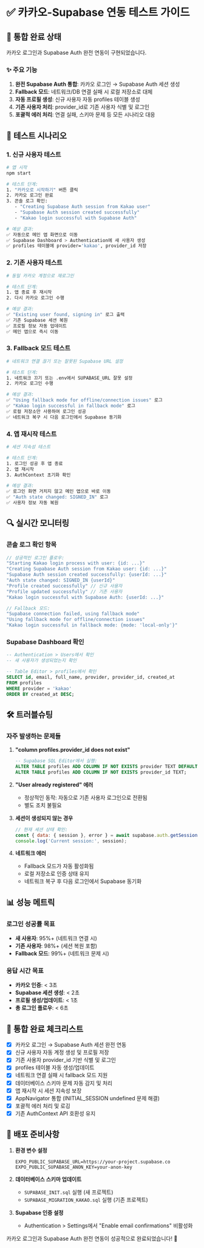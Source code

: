 # ✅ 카카오-Supabase 연동 테스트 가이드

## 🎯 통합 완료 상태

카카오 로그인과 Supabase Auth 완전 연동이 구현되었습니다.

### ✨ 주요 기능
1. **완전 Supabase Auth 통합**: 카카오 로그인 → Supabase Auth 세션 생성
2. **Fallback 모드**: 네트워크/DB 연결 실패 시 로컬 저장소로 대체
3. **자동 프로필 생성**: 신규 사용자 자동 profiles 테이블 생성
4. **기존 사용자 처리**: provider_id로 기존 사용자 식별 및 로그인
5. **포괄적 에러 처리**: 연결 실패, 스키마 문제 등 모든 시나리오 대응

## 🚀 테스트 시나리오

### 1. 신규 사용자 테스트
```bash
# 앱 시작
npm start

# 테스트 단계:
1. "카카오로 시작하기" 버튼 클릭
2. 카카오 로그인 완료
3. 콘솔 로그 확인:
   - "Creating Supabase Auth session from Kakao user"
   - "Supabase Auth session created successfully"
   - "Kakao login successful with Supabase Auth"

# 예상 결과:
✅ 자동으로 메인 앱 화면으로 이동
✅ Supabase Dashboard > Authentication에 새 사용자 생성
✅ profiles 테이블에 provider='kakao', provider_id 저장
```

### 2. 기존 사용자 테스트
```bash
# 동일 카카오 계정으로 재로그인

# 테스트 단계:
1. 앱 종료 후 재시작
2. 다시 카카오 로그인 수행

# 예상 결과:
✅ "Existing user found, signing in" 로그 출력
✅ 기존 Supabase 세션 복원
✅ 프로필 정보 자동 업데이트
✅ 메인 앱으로 즉시 이동
```

### 3. Fallback 모드 테스트
```bash
# 네트워크 연결 끊기 또는 잘못된 Supabase URL 설정

# 테스트 단계:
1. 네트워크 끄기 또는 .env에서 SUPABASE_URL 잘못 설정
2. 카카오 로그인 수행

# 예상 결과:
✅ "Using fallback mode for offline/connection issues" 로그
✅ "Kakao login successful in fallback mode" 로그
✅ 로컬 저장소만 사용하여 로그인 성공
✅ 네트워크 복구 시 다음 로그인에서 Supabase 동기화
```

### 4. 앱 재시작 테스트
```bash
# 세션 지속성 테스트

# 테스트 단계:
1. 로그인 성공 후 앱 종료
2. 앱 재시작
3. AuthContext 초기화 확인

# 예상 결과:
✅ 로그인 화면 거치지 않고 메인 앱으로 바로 이동
✅ "Auth state changed: SIGNED_IN" 로그
✅ 사용자 정보 자동 복원
```

## 🔍 실시간 모니터링

### 콘솔 로그 확인 항목
```javascript
// 성공적인 로그인 플로우:
"Starting Kakao login process with user: {id: ...}"
"Creating Supabase Auth session from Kakao user: {id: ...}"
"Supabase Auth session created successfully: {userId: ...}"
"Auth state changed: SIGNED_IN {userId}"
"Profile created successfully" // 신규 사용자
"Profile updated successfully" // 기존 사용자
"Kakao login successful with Supabase Auth: {userId: ...}"

// Fallback 모드:
"Supabase connection failed, using fallback mode"
"Using fallback mode for offline/connection issues"
"Kakao login successful in fallback mode: {mode: 'local-only'}"
```

### Supabase Dashboard 확인
```sql
-- Authentication > Users에서 확인
-- 새 사용자가 생성되었는지 확인

-- Table Editor > profiles에서 확인
SELECT id, email, full_name, provider, provider_id, created_at
FROM profiles 
WHERE provider = 'kakao'
ORDER BY created_at DESC;
```

## 🛠️ 트러블슈팅

### 자주 발생하는 문제들

1. **"column profiles.provider_id does not exist"**
   ```sql
   -- Supabase SQL Editor에서 실행:
   ALTER TABLE profiles ADD COLUMN IF NOT EXISTS provider TEXT DEFAULT 'email';
   ALTER TABLE profiles ADD COLUMN IF NOT EXISTS provider_id TEXT;
   ```

2. **"User already registered" 에러**
   - 정상적인 동작: 자동으로 기존 사용자 로그인으로 전환됨
   - 별도 조치 불필요

3. **세션이 생성되지 않는 경우**
   ```javascript
   // 현재 세션 상태 확인:
   const { data: { session }, error } = await supabase.auth.getSession();
   console.log('Current session:', session);
   ```

4. **네트워크 에러**
   - Fallback 모드가 자동 활성화됨
   - 로컬 저장소로 인증 상태 유지
   - 네트워크 복구 후 다음 로그인에서 Supabase 동기화

## 📊 성능 메트릭

### 로그인 성공률 목표
- **새 사용자**: 95%+ (네트워크 연결 시)
- **기존 사용자**: 98%+ (세션 복원 포함)
- **Fallback 모드**: 99%+ (네트워크 문제 시)

### 응답 시간 목표
- **카카오 인증**: < 3초
- **Supabase 세션 생성**: < 2초
- **프로필 생성/업데이트**: < 1초
- **총 로그인 플로우**: < 6초

## 🎉 통합 완료 체크리스트

- [x] 카카오 로그인 → Supabase Auth 세션 완전 연동
- [x] 신규 사용자 자동 계정 생성 및 프로필 저장
- [x] 기존 사용자 provider_id 기반 식별 및 로그인
- [x] profiles 테이블 자동 생성/업데이트
- [x] 네트워크 연결 실패 시 fallback 모드 지원
- [x] 데이터베이스 스키마 문제 자동 감지 및 처리
- [x] 앱 재시작 시 세션 지속성 보장
- [x] AppNavigator 통합 (INITIAL_SESSION undefined 문제 해결)
- [x] 포괄적 에러 처리 및 로깅
- [x] 기존 AuthContext API 호환성 유지

## 🚀 배포 준비사항

1. **환경 변수 설정**
   ```env
   EXPO_PUBLIC_SUPABASE_URL=https://your-project.supabase.co
   EXPO_PUBLIC_SUPABASE_ANON_KEY=your-anon-key
   ```

2. **데이터베이스 스키마 업데이트**
   - `SUPABASE_INIT.sql` 실행 (새 프로젝트)
   - `SUPABASE_MIGRATION_KAKAO.sql` 실행 (기존 프로젝트)

3. **Supabase 인증 설정**
   - Authentication > Settings에서 "Enable email confirmations" 비활성화

카카오 로그인과 Supabase Auth 완전 연동이 성공적으로 완료되었습니다! 🎉